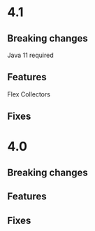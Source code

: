 # 4.1
## Breaking changes
Java 11 required

## Features
Flex Collectors

## Fixes

# 4.0
## Breaking changes

## Features

## Fixes
